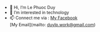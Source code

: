 - 👋 Hi, I’m Le Phuoc Duy
- 👀 I’m interested in technology
- 📫 Connect me via :
[My Facebook](https://facebook.com/duydeptraiqua)  
[My Email](mailto: duylp.work@gmail.com)

<!---
lephuocduy/lephuocduy is a ✨ special ✨ repository because its `README.md` (this file) appears on your GitHub profile.
You can click the Preview link to take a look at your changes.
--->
